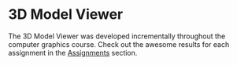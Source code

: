# 3D Model Viewer  
The 3D Model Viewer was developed incrementally throughout the computer graphics course. Check out the awesome results for each assignment in the [Assignments](Assignments) section.  
